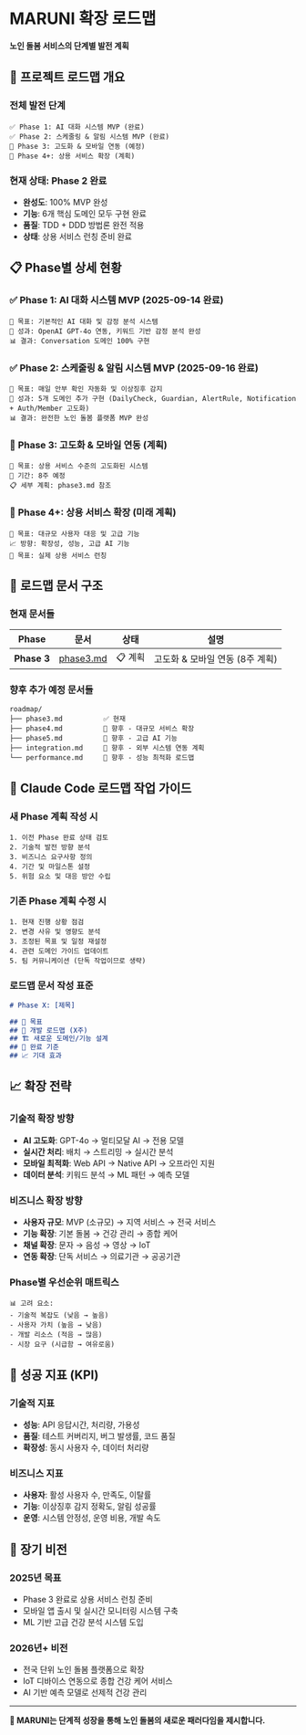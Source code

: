 # MARUNI 확장 로드맵

**노인 돌봄 서비스의 단계별 발전 계획**

## 🎯 프로젝트 로드맵 개요

### **전체 발전 단계**
```
✅ Phase 1: AI 대화 시스템 MVP (완료)
✅ Phase 2: 스케줄링 & 알림 시스템 MVP (완료)
🚀 Phase 3: 고도화 & 모바일 연동 (예정)
🔮 Phase 4+: 상용 서비스 확장 (계획)
```

### **현재 상태: Phase 2 완료**
- **완성도**: 100% MVP 완성
- **기능**: 6개 핵심 도메인 모두 구현 완료
- **품질**: TDD + DDD 방법론 완전 적용
- **상태**: 상용 서비스 런칭 준비 완료

## 📋 Phase별 상세 현황

### ✅ **Phase 1: AI 대화 시스템 MVP** (2025-09-14 완료)
```
🎯 목표: 기본적인 AI 대화 및 감정 분석 시스템
🚀 성과: OpenAI GPT-4o 연동, 키워드 기반 감정 분석 완성
📊 결과: Conversation 도메인 100% 구현
```

### ✅ **Phase 2: 스케줄링 & 알림 시스템 MVP** (2025-09-16 완료)
```
🎯 목표: 매일 안부 확인 자동화 및 이상징후 감지
🚀 성과: 5개 도메인 추가 구현 (DailyCheck, Guardian, AlertRule, Notification + Auth/Member 고도화)
📊 결과: 완전한 노인 돌봄 플랫폼 MVP 완성
```

### 🚀 **Phase 3: 고도화 & 모바일 연동** (계획)
```
🎯 목표: 상용 서비스 수준의 고도화된 시스템
📅 기간: 8주 예정
📋 세부 계획: phase3.md 참조
```

### 🔮 **Phase 4+: 상용 서비스 확장** (미래 계획)
```
🎯 목표: 대규모 사용자 대응 및 고급 기능
📈 방향: 확장성, 성능, 고급 AI 기능
🏢 목표: 실제 상용 서비스 런칭
```

## 📂 로드맵 문서 구조

### **현재 문서들**
| Phase | 문서 | 상태 | 설명 |
|-------|------|------|------|
| **Phase 3** | [phase3.md](./phase3.md) | 📋 계획 | 고도화 & 모바일 연동 (8주 계획) |

### **향후 추가 예정 문서들**
```
roadmap/
├── phase3.md          ✅ 현재
├── phase4.md          🔮 향후 - 대규모 서비스 확장
├── phase5.md          🔮 향후 - 고급 AI 기능
├── integration.md     🔮 향후 - 외부 시스템 연동 계획
└── performance.md     🔮 향후 - 성능 최적화 로드맵
```

## 🚀 Claude Code 로드맵 작업 가이드

### **새 Phase 계획 작성 시**
```
1. 이전 Phase 완료 상태 검토
2. 기술적 발전 방향 분석
3. 비즈니스 요구사항 정의
4. 기간 및 마일스톤 설정
5. 위험 요소 및 대응 방안 수립
```

### **기존 Phase 계획 수정 시**
```
1. 현재 진행 상황 점검
2. 변경 사유 및 영향도 분석
3. 조정된 목표 및 일정 재설정
4. 관련 도메인 가이드 업데이트
5. 팀 커뮤니케이션 (단독 작업이므로 생략)
```

### **로드맵 문서 작성 표준**
```markdown
# Phase X: [제목]

## 🎯 목표
## 📅 개발 로드맵 (X주)
## 🏗️ 새로운 도메인/기능 설계
## 🎯 완료 기준
## 📈 기대 효과
```

## 📈 확장 전략

### **기술적 확장 방향**
- **AI 고도화**: GPT-4o → 멀티모달 AI → 전용 모델
- **실시간 처리**: 배치 → 스트리밍 → 실시간 분석
- **모바일 최적화**: Web API → Native API → 오프라인 지원
- **데이터 분석**: 키워드 분석 → ML 패턴 → 예측 모델

### **비즈니스 확장 방향**
- **사용자 규모**: MVP (소규모) → 지역 서비스 → 전국 서비스
- **기능 확장**: 기본 돌봄 → 건강 관리 → 종합 케어
- **채널 확장**: 문자 → 음성 → 영상 → IoT
- **연동 확장**: 단독 서비스 → 의료기관 → 공공기관

### **Phase별 우선순위 매트릭스**
```
📊 고려 요소:
- 기술적 복잡도 (낮음 → 높음)
- 사용자 가치 (높음 → 낮음)
- 개발 리소스 (적음 → 많음)
- 시장 요구 (시급함 → 여유로움)
```

## 🎯 성공 지표 (KPI)

### **기술적 지표**
- **성능**: API 응답시간, 처리량, 가용성
- **품질**: 테스트 커버리지, 버그 발생률, 코드 품질
- **확장성**: 동시 사용자 수, 데이터 처리량

### **비즈니스 지표**
- **사용자**: 활성 사용자 수, 만족도, 이탈률
- **기능**: 이상징후 감지 정확도, 알림 성공률
- **운영**: 시스템 안정성, 운영 비용, 개발 속도

## 🔮 장기 비전

### **2025년 목표**
- Phase 3 완료로 상용 서비스 런칭 준비
- 모바일 앱 출시 및 실시간 모니터링 시스템 구축
- ML 기반 고급 건강 분석 시스템 도입

### **2026년+ 비전**
- 전국 단위 노인 돌봄 플랫폼으로 확장
- IoT 디바이스 연동으로 종합 건강 케어 서비스
- AI 기반 예측 모델로 선제적 건강 관리

---

**🚀 MARUNI는 단계적 성장을 통해 노인 돌봄의 새로운 패러다임을 제시합니다.**